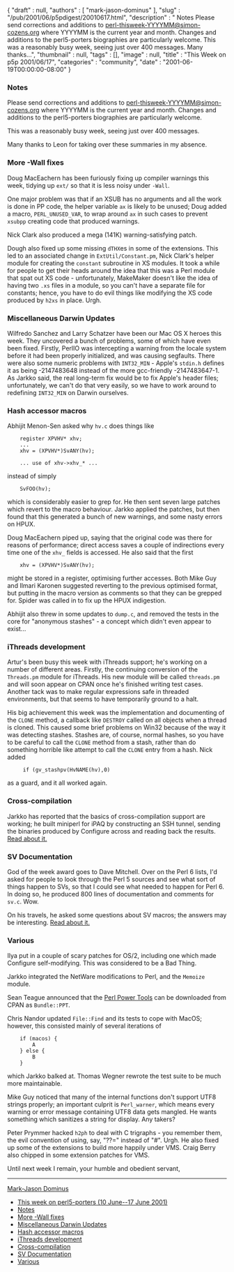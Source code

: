 {
   "draft" : null,
   "authors" : [
      "mark-jason-dominus"
   ],
   "slug" : "/pub/2001/06/p5pdigest/20010617.html",
   "description" : " Notes Please send corrections and additions to perl-thisweek-YYYYMM@simon-cozens.org where YYYYMM is the current year and month. Changes and additions to the perl5-porters biographies are particularly welcome. This was a reasonably busy week, seeing just over 400 messages. Many thanks...",
   "thumbnail" : null,
   "tags" : [],
   "image" : null,
   "title" : "This Week on p5p 2001/06/17",
   "categories" : "community",
   "date" : "2001-06-19T00:00:00-08:00"
}



### <span id="Notes">Notes</span>

Please send corrections and additions to perl-thisweek-YYYYMM@simon-cozens.org where YYYYMM is the current year and month. Changes and additions to the perl5-porters biographies are particularly welcome.

This was a reasonably busy week, seeing just over 400 messages.

Many thanks to Leon for taking over these summaries in my absence.

### <span id="More__Wall_fixes">More -Wall fixes</span>

Doug MacEachern has been furiously fixing up compiler warnings this week, tidying up `ext/` so that it is less noisy under `-Wall`.

One major problem was that if an XSUB has no arguments and all the work is done in PP code, the helper variable `ax` is likely to be unused; Doug added a macro, `PERL_UNUSED_VAR`, to wrap around `ax` in such cases to prevent `xsubpp` creating code that produced warnings.

Nick Clark also produced a mega (141K) warning-satisfying patch.

Dough also fixed up some missing `dTHX`es in some of the extensions. This led to an associated change in `ExtUtil/Constant.pm`, Nick Clark's helper module for creating the `constant` subroutine in XS modules. It took a while for people to get their heads around the idea that this was a Perl module that spat out XS code - unfortunately, MakeMaker doesn't like the idea of having two `.xs` files in a module, so you can't have a separate file for constants; hence, you have to do evil things like modifying the XS code produced by `h2xs` in place. Urgh.

### <span id="Miscellaneous_Darwin_Updates">Miscellaneous Darwin Updates</span>

Wilfredo Sanchez and Larry Schatzer have been our Mac OS X heroes this week. They uncovered a bunch of problems, some of which have even been fixed. Firstly, PerlIO was intercepting a warning from the locale system before it had been properly initialized, and was causing segfaults. There were also some numeric problems with `INT32_MIN` - Apple's `stdin.h` defines it as being -2147483648 instead of the more gcc-friendly -2147483647-1. As Jarkko said, the real long-term fix would be to fix Apple's header files; unfortunately, we can't do that very easily, so we have to work around to redefining `INT32_MIN` on Darwin ourselves.

### <span id="Hash_accessor_macros">Hash accessor macros</span>

Abhijit Menon-Sen asked why `hv.c` does things like

        register XPVHV* xhv;
        ...
        xhv = (XPVHV*)SvANY(hv);

        ... use of xhv->xhv_* ...

instead of simply

        SvFOO(hv);

which is considerably easier to grep for. He then sent seven large patches which revert to the macro behaviour. Jarkko applied the patches, but then found that this generated a bunch of new warnings, and some nasty errors on HPUX.

Doug MacEachern piped up, saying that the original code was there for reasons of performance; direct access saves a couple of indirections every time one of the `xhv_` fields is accessed. He also said that the first

        xhv = (XPVHV*)SvANY(hv);

might be stored in a register, optimising further accesses. Both Mike Guy and Ilmari Karonen suggested reverting to the previous optimised format, but putting in the macro version as comments so that they can be grepped for. Spider was called in to fix up the HPUX indigestion.

Abhijit also threw in some updates to `dump.c`, and removed the tests in the core for "anonymous stashes" - a concept which didn't even appear to exist...

### <span id="iThreads_development">iThreads development</span>

Artur's been busy this week with iThreads support; he's working on a number of different areas. Firstly, the continuing conversion of the `Threads.pm` module for iThreads. His new module will be called `threads.pm` and will soon appear on CPAN once he's finished writing test cases. Another tack was to make regular expressions safe in threaded environments, but that seems to have temporarily ground to a halt.

His big achievement this week was the implementation and documenting of the `CLONE` method, a callback like `DESTROY` called on all objects when a thread is cloned. This caused some brief problems on Win32 because of the way it was detecting stashes. Stashes are, of course, normal hashes, so you have to be careful to call the `CLONE` method from a stash, rather than do something horrible like attempt to call the `CLONE` entry from a hash. Nick added

         if (gv_stashpv(HvNAME(hv),0)

as a guard, and it all worked again.

### <span id="Cross_compilation">Cross-compilation</span>

Jarkko has reported that the basics of cross-compilation support are working; he built miniperl for iPAQ by constructing an SSH tunnel, sending the binaries produced by Configure across and reading back the results. [Read about it.](https://www.nntp.perl.org/group/perl.perl5.porters/2001/-06/msg00737.html)

### <span id="SV_Documentation">SV Documentation</span>

God of the week award goes to Dave Mitchell. Over on the Perl 6 lists, I'd asked for people to look through the Perl 5 sources and see what sort of things happen to SVs, so that I could see what needed to happen for Perl 6. In doing so, he produced 800 lines of documentation and comments for `sv.c`. Wow.

On his travels, he asked some questions about SV macros; the answers may be interesting. [Read about it.](https://www.nntp.perl.org/group/perl.perl5.porters/2001/-06/msg00586.html)

### <span id="Various">Various</span>

Ilya put in a couple of scary patches for OS/2, including one which made Configure self-modifying. This was considered to be a Bad Thing.

Jarkko integrated the NetWare modifications to Perl, and the `Memoize` module.

Sean Teague announced that the [Perl Power Tools](http://language.perl.com/ppt/) can be downloaded from CPAN as `Bundle::PPT`.

Chris Nandor updated `File::Find` and its tests to cope with MacOS; however, this consisted mainly of several iterations of

        if (macos) {
            A
        } else {
            B
        }

which Jarkko balked at. Thomas Wegner rewrote the test suite to be much more maintainable.

Mike Guy noticed that many of the internal functions don't support UTF8 strings properly; an important culprit is `Perl_warner`, which means every warning or error message containing UTF8 data gets mangled. He wants something which sanitizes a string for display. Any takers?

Peter Prymmer hacked `h2ph` to deal with C trigraphs - you remember them, the evil convention of using, say, "??=" instead of "\#". Urgh. He also fixed up some of the extensions to build more happily under VMS. Craig Berry also chipped in some extension patches for VMS.

Until next week I remain, your humble and obedient servant,

------------------------------------------------------------------------

[Mark-Jason Dominus](mailto:mjd-perl-thisweek-200106+@plover.com)
-   [This week on perl5-porters (10 June--17 June 2001)](#This_week_on_perl5_porters_10_June__17_June_2001)
-   [Notes](#Notes)
-   [More -Wall fixes](#More__Wall_fixes)
-   [Miscellaneous Darwin Updates](#Miscellaneous_Darwin_Updates)
-   [Hash accessor macros](#Hash_accessor_macros)
-   [iThreads development](#iThreads_development)
-   [Cross-compilation](#Cross_compilation)
-   [SV Documentation](#SV_Documentation)
-   [Various](#Various)

